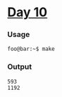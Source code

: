 # [Day 10](https://adventofcode.com/2024/day/10)
### Usage
```
foo@bar:~$ make
```
### Output
```
593
1192
```
